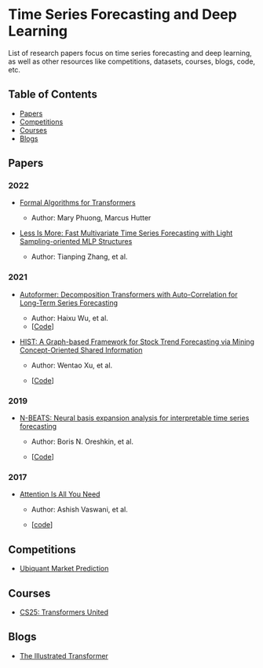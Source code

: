 # Time Series Forecasting and Deep Learning

List of research papers focus on time series forecasting and deep learning, as well as other resources like competitions, datasets, courses, blogs, code, etc.

## Table of Contents

- [Papers](#Papers)
- [Competitions](#Competitions)
- [Courses](#Courses)
- [Blogs](#Blogs)

## Papers

### 2022

* [Formal Algorithms for Transformers](https://arxiv.org/abs/2207.09238)
  
  * Author: Mary Phuong, Marcus Hutter
- [Less Is More: Fast Multivariate Time Series Forecasting with
  Light Sampling-oriented MLP Structures](https://arxiv.org/abs/2207.01186)
  
  - Author: Tianping Zhang, et al.

### 2021

- [Autoformer: Decomposition Transformers with Auto-Correlation for Long-Term Series Forecasting](https://arxiv.org/abs/2106.13008)
  
  - Author: Haixu Wu, et al. 
  - [[Code](https://github.com/thuml/Autoformer)]

- [HIST: A Graph-based Framework for Stock Trend Forecasting via Mining Concept-Oriented Shared Information](https://arxiv.org/abs/2110.13716)
  
  - Author: Wentao Xu, et al.
  
  - [[Code](https://github.com/wentao-xu/hist)]

### 2019

* [N-BEATS: Neural basis expansion analysis for interpretable time series forecasting](https://arxiv.org/abs/1905.10437)
  
  * Author: Boris N. Oreshkin, et al.
  
  * [[Code](https://github.com/ElementAI/N-BEATS)]

### 2017

* [Attention Is All You Need](https://arxiv.org/abs/1706.03762)
  
  * Author: Ashish Vaswani, et al.
  
  * [[code](https://github.com/huggingface/transformers)]

## Competitions

- [Ubiquant Market Prediction](https://www.kaggle.com/competitions/ubiquant-market-prediction)

## Courses

- [CS25: Transformers United](https://web.stanford.edu/class/cs25/)

## Blogs

- [The Illustrated Transformer](https://jalammar.github.io/illustrated-transformer/)
